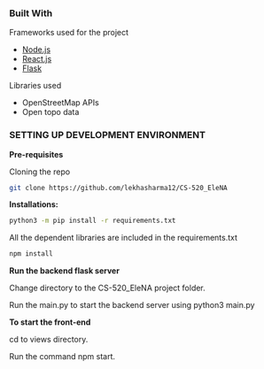 ### Built With

Frameworks used for the project

- [Node.js](https://nodejs.org)
- [React.js](https://reactjs.org/)
- [Flask](https://flask.palletsprojects.com/en/2.2.x/)

Libraries used 
- OpenStreetMap APIs
- Open topo data

### SETTING UP DEVELOPMENT ENVIRONMENT

**Pre-requisites**

Cloning the repo
```sh
git clone https://github.com/lekhasharma12/CS-520_EleNA
```
**Installations:**
```sh
python3 -m pip install -r requirements.txt
```
All the dependent libraries are included in the requirements.txt
```sh
npm install
```
**Run the backend flask server**

Change directory to the CS-520_EleNA project folder.

Run the main.py to start the backend server using python3 main.py

**To start the front-end**

cd to views directory.

Run the command npm start.

